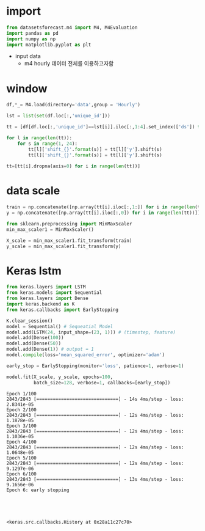 # import 


```python
from datasetsforecast.m4 import M4, M4Evaluation
import pandas as pd 
import numpy as np
import matplotlib.pyplot as plt
```

- input data
    - m4 hourly 데이터 전체를 이용하고자함

# window


```python
df,*_= M4.load(directory='data',group = 'Hourly')

lst = list(set(df.loc[:,'unique_id']))

tt = [df[df.loc[:,'unique_id']==lst[i]].iloc[:,1:4].set_index(['ds']) for i in range(len(lst))]

for l in range(len(tt)):
    for s in range(1, 24):
        tt[l]['shift_{}'.format(s)] = tt[l]['y'].shift(s)
        tt[l]['shift_{}'.format(s)] = tt[l]['y'].shift(s)
        
tt=[tt[i].dropna(axis=0) for i in range(len(tt))]
```

# data scale


```python
train = np.concatenate([np.array(tt[i].iloc[:,1:]) for i in range(len(tt))])
y = np.concatenate([np.array(tt[i].iloc[:,0]) for i in range(len(tt))]).reshape(-1,1)
```


```python
from sklearn.preprocessing import MinMaxScaler
min_max_scaler1 = MinMaxScaler()

X_scale = min_max_scaler1.fit_transform(train)
y_scale = min_max_scaler1.fit_transform(y)
```

# Keras lstm


```python
from keras.layers import LSTM
from keras.models import Sequential
from keras.layers import Dense
import keras.backend as K
from keras.callbacks import EarlyStopping
```


```python
K.clear_session()
model = Sequential() # Sequeatial Model
model.add(LSTM(24, input_shape=(23, 1))) # (timestep, feature)
model.add(Dense(100))
model.add(Dense(50))
model.add(Dense(1)) # output = 1
model.compile(loss='mean_squared_error', optimizer='adam')
```


```python
early_stop = EarlyStopping(monitor='loss', patience=1, verbose=1)

model.fit(X_scale, y_scale, epochs=100,
          batch_size=128, verbose=1, callbacks=[early_stop])
```

    Epoch 1/100
    2843/2843 [==============================] - 14s 4ms/step - loss: 2.8341e-05
    Epoch 2/100
    2843/2843 [==============================] - 12s 4ms/step - loss: 1.1878e-05
    Epoch 3/100
    2843/2843 [==============================] - 12s 4ms/step - loss: 1.1036e-05
    Epoch 4/100
    2843/2843 [==============================] - 12s 4ms/step - loss: 1.0648e-05
    Epoch 5/100
    2843/2843 [==============================] - 12s 4ms/step - loss: 9.1297e-06
    Epoch 6/100
    2843/2843 [==============================] - 13s 4ms/step - loss: 9.1656e-06
    Epoch 6: early stopping
    




    <keras.src.callbacks.History at 0x28a11c27c70>


